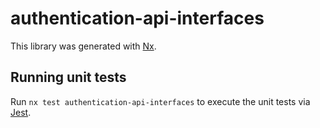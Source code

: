 # authentication-api-interfaces

This library was generated with [Nx](https://nx.dev).

## Running unit tests

Run `nx test authentication-api-interfaces` to execute the unit tests via [Jest](https://jestjs.io).
